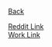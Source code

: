 [Back](../../../)  
  
[Reddit Link](https://www.reddit.com/r/ludobots/wiki/pyrosim/sensors)  
[Work Link]()
  
